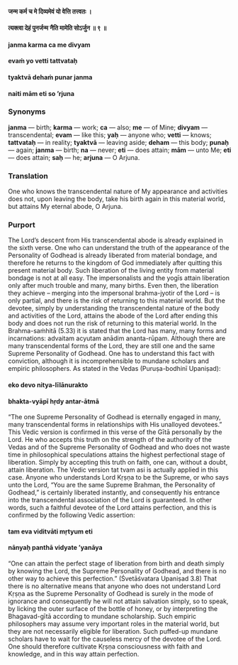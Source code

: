 #### जन्म कर्म च मे दिव्यमेवं यो वेत्ति तत्त्वतः ।
#### त्यक्त्वा देहं पुनर्जन्म नैति मामेति सोऽर्जुन ॥ ९ ॥

#### janma karma ca me divyam
#### evaṁ yo vetti tattvataḥ
#### tyaktvā dehaṁ punar janma
#### naiti mām eti so ’rjuna

### Synonyms

**janma** — birth; **karma** — work; **ca** — also; **me** — of Mine; **divyam** — transcendental; **evam** — like this; **yaḥ** — anyone who; **vetti** — knows; **tattvataḥ** — in reality; **tyaktvā** — leaving aside; **deham** — this body; **punaḥ** — again; **janma** — birth; **na** — never; **eti** — does attain; **mām** — unto Me; **eti** — does attain; **saḥ** — he; **arjuna** — O Arjuna.

### Translation

One who knows the transcendental nature of My appearance and activities does not, upon leaving the body, take his birth again in this material world, but attains My eternal abode, O Arjuna.

### Purport

The Lord’s descent from His transcendental abode is already explained in the sixth verse. One who can understand the truth of the appearance of the Personality of Godhead is already liberated from material bondage, and therefore he returns to the kingdom of God immediately after quitting this present material body. Such liberation of the living entity from material bondage is not at all easy. The impersonalists and the yogīs attain liberation only after much trouble and many, many births. Even then, the liberation they achieve – merging into the impersonal brahma-jyotir of the Lord – is only partial, and there is the risk of returning to this material world. But the devotee, simply by understanding the transcendental nature of the body and activities of the Lord, attains the abode of the Lord after ending this body and does not run the risk of returning to this material world. In the Brahma-saṁhitā (5.33) it is stated that the Lord has many, many forms and incarnations: advaitam acyutam anādim ananta-rūpam. Although there are many transcendental forms of the Lord, they are still one and the same Supreme Personality of Godhead. One has to understand this fact with conviction, although it is incomprehensible to mundane scholars and empiric philosophers. As stated in the Vedas (Puruṣa-bodhinī Upaniṣad):

#### eko devo nitya-līlānurakto
#### bhakta-vyāpī hṛdy antar-ātmā

“The one Supreme Personality of Godhead is eternally engaged in many, many transcendental forms in relationships with His unalloyed devotees.” This Vedic version is confirmed in this verse of the Gītā personally by the Lord. He who accepts this truth on the strength of the authority of the Vedas and of the Supreme Personality of Godhead and who does not waste time in philosophical speculations attains the highest perfectional stage of liberation. Simply by accepting this truth on faith, one can, without a doubt, attain liberation. The Vedic version tat tvam asi is actually applied in this case. Anyone who understands Lord Kṛṣṇa to be the Supreme, or who says unto the Lord, “You are the same Supreme Brahman, the Personality of Godhead,” is certainly liberated instantly, and consequently his entrance into the transcendental association of the Lord is guaranteed. In other words, such a faithful devotee of the Lord attains perfection, and this is confirmed by the following Vedic assertion:

#### tam eva viditvāti mṛtyum eti
#### nānyaḥ panthā vidyate ’yanāya

“One can attain the perfect stage of liberation from birth and death simply by knowing the Lord, the Supreme Personality of Godhead, and there is no other way to achieve this perfection.” (Śvetāśvatara Upaniṣad 3.8) That there is no alternative means that anyone who does not understand Lord Kṛṣṇa as the Supreme Personality of Godhead is surely in the mode of ignorance and consequently he will not attain salvation simply, so to speak, by licking the outer surface of the bottle of honey, or by interpreting the Bhagavad-gītā according to mundane scholarship. Such empiric philosophers may assume very important roles in the material world, but they are not necessarily eligible for liberation. Such puffed-up mundane scholars have to wait for the causeless mercy of the devotee of the Lord. One should therefore cultivate Kṛṣṇa consciousness with faith and knowledge, and in this way attain perfection.